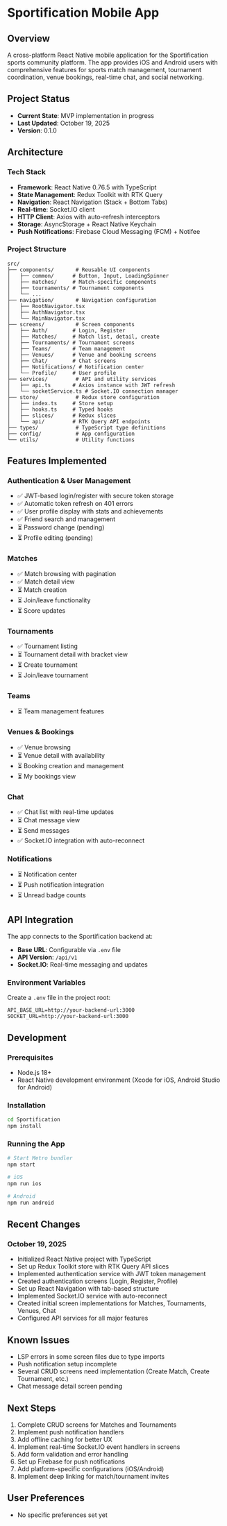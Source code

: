 # Sportification Mobile App

## Overview
A cross-platform React Native mobile application for the Sportification sports community platform. The app provides iOS and Android users with comprehensive features for sports match management, tournament coordination, venue bookings, real-time chat, and social networking.

## Project Status
- **Current State**: MVP implementation in progress
- **Last Updated**: October 19, 2025
- **Version**: 0.1.0

## Architecture

### Tech Stack
- **Framework**: React Native 0.76.5 with TypeScript
- **State Management**: Redux Toolkit with RTK Query
- **Navigation**: React Navigation (Stack + Bottom Tabs)
- **Real-time**: Socket.IO client
- **HTTP Client**: Axios with auto-refresh interceptors
- **Storage**: AsyncStorage + React Native Keychain
- **Push Notifications**: Firebase Cloud Messaging (FCM) + Notifee

### Project Structure
```
src/
├── components/       # Reusable UI components
│   ├── common/      # Button, Input, LoadingSpinner
│   ├── matches/     # Match-specific components
│   ├── tournaments/ # Tournament components
│   └── ...
├── navigation/       # Navigation configuration
│   ├── RootNavigator.tsx
│   ├── AuthNavigator.tsx
│   └── MainNavigator.tsx
├── screens/          # Screen components
│   ├── Auth/        # Login, Register
│   ├── Matches/     # Match list, detail, create
│   ├── Tournaments/ # Tournament screens
│   ├── Teams/       # Team management
│   ├── Venues/      # Venue and booking screens
│   ├── Chat/        # Chat screens
│   ├── Notifications/ # Notification center
│   └── Profile/     # User profile
├── services/         # API and utility services
│   ├── api.ts       # Axios instance with JWT refresh
│   └── socketService.ts # Socket.IO connection manager
├── store/            # Redux store configuration
│   ├── index.ts     # Store setup
│   ├── hooks.ts     # Typed hooks
│   ├── slices/      # Redux slices
│   └── api/         # RTK Query API endpoints
├── types/            # TypeScript type definitions
├── config/           # App configuration
└── utils/            # Utility functions
```

## Features Implemented

### Authentication & User Management
- ✅ JWT-based login/register with secure token storage
- ✅ Automatic token refresh on 401 errors
- ✅ User profile display with stats and achievements
- ✅ Friend search and management
- ⏳ Password change (pending)
- ⏳ Profile editing (pending)

### Matches
- ✅ Match browsing with pagination
- ✅ Match detail view
- ⏳ Match creation
- ⏳ Join/leave functionality
- ⏳ Score updates

### Tournaments
- ✅ Tournament listing
- ⏳ Tournament detail with bracket view
- ⏳ Create tournament
- ⏳ Join/leave tournament

### Teams
- ⏳ Team management features

### Venues & Bookings
- ✅ Venue browsing
- ⏳ Venue detail with availability
- ⏳ Booking creation and management
- ⏳ My bookings view

### Chat
- ✅ Chat list with real-time updates
- ⏳ Chat message view
- ⏳ Send messages
- ✅ Socket.IO integration with auto-reconnect

### Notifications
- ⏳ Notification center
- ⏳ Push notification integration
- ⏳ Unread badge counts

## API Integration
The app connects to the Sportification backend at:
- **Base URL**: Configurable via `.env` file
- **API Version**: `/api/v1`
- **Socket.IO**: Real-time messaging and updates

### Environment Variables
Create a `.env` file in the project root:
```
API_BASE_URL=http://your-backend-url:3000
SOCKET_URL=http://your-backend-url:3000
```

## Development

### Prerequisites
- Node.js 18+
- React Native development environment (Xcode for iOS, Android Studio for Android)

### Installation
```bash
cd Sportification
npm install
```

### Running the App
```bash
# Start Metro bundler
npm start

# iOS
npm run ios

# Android
npm run android
```

## Recent Changes

### October 19, 2025
- Initialized React Native project with TypeScript
- Set up Redux Toolkit store with RTK Query API slices
- Implemented authentication service with JWT token management
- Created authentication screens (Login, Register, Profile)
- Set up React Navigation with tab-based structure
- Implemented Socket.IO service with auto-reconnect
- Created initial screen implementations for Matches, Tournaments, Venues, Chat
- Configured API services for all major features

## Known Issues
- LSP errors in some screen files due to type imports
- Push notification setup incomplete
- Several CRUD screens need implementation (Create Match, Create Tournament, etc.)
- Chat message detail screen pending

## Next Steps
1. Complete CRUD screens for Matches and Tournaments
2. Implement push notification handlers
3. Add offline caching for better UX
4. Implement real-time Socket.IO event handlers in screens
5. Add form validation and error handling
6. Set up Firebase for push notifications
7. Add platform-specific configurations (iOS/Android)
8. Implement deep linking for match/tournament invites

## User Preferences
- No specific preferences set yet
